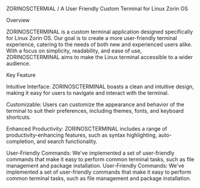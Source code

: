  
ZORINOSCTERMIAL     /     A User Friendly Custom Terminal for Linux Zorin  OS   
 
Overview 

ZORINOSCTERMINAL is a custom terminal application designed specifically for Linux Zorin OS. Our goal is to create a more user-friendly terminal experience, catering to the needs of both new and experienced users alike. With a focus on simplicity, readability, and ease of use, ZORINOSCTERMINAL aims to make the Linux terminal accessible to a wider audience.

Key Feature 

Intuitive Interface: ZORINOSCTERMINAL boasts a clean and intuitive design, making it easy for users to navigate and interact with the terminal.

Customizable: Users can customize the appearance and behavior of the terminal to suit their preferences, including themes, fonts, and keyboard shortcuts.
 
Enhanced Productivity: ZORINOSCTERMINAL includes a range of productivity-enhancing features, such as syntax highlighting, auto-completion, and search functionality.

User-Friendly Commands: We've implemented a set of user-friendly commands that make it easy to perform common terminal tasks, such as file management and package installation.
User-Friendly Commands: We've implemented a set of user-friendly commands that make it easy to perform common terminal tasks, such as file management and package installation.

